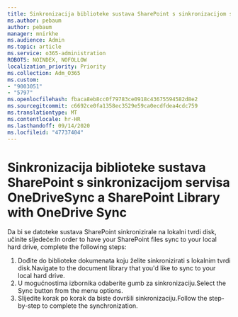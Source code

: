 ```yaml
---
title: Sinkronizacija biblioteke sustava SharePoint s sinkronizacijom servisa OneDrive
ms.author: pebaum
author: pebaum
manager: mnirkhe
ms.audience: Admin
ms.topic: article
ms.service: o365-administration
ROBOTS: NOINDEX, NOFOLLOW
localization_priority: Priority
ms.collection: Adm_O365
ms.custom:
- "9003051"
- "5797"
ms.openlocfilehash: fbaca8eb8cc0f79783ce0918c43675594582d8e2
ms.sourcegitcommit: c6692ce0fa1358ec3529e59ca0ecdfdea4cdc759
ms.translationtype: MT
ms.contentlocale: hr-HR
ms.lasthandoff: 09/14/2020
ms.locfileid: "47737404"
---
```

# <a name="sync-a-sharepoint-library-with-onedrive-sync"></a><span data-ttu-id="3f33f-102">Sinkronizacija biblioteke sustava SharePoint s sinkronizacijom servisa OneDrive</span><span class="sxs-lookup"><span data-stu-id="3f33f-102">Sync a SharePoint Library with OneDrive Sync</span></span>

<span data-ttu-id="3f33f-103">Da bi se datoteke sustava SharePoint sinkronizirale na lokalni tvrdi disk, učinite sljedeće:</span><span class="sxs-lookup"><span data-stu-id="3f33f-103">In order to have your SharePoint files sync to your local hard drive, complete the following steps:</span></span>

1. <span data-ttu-id="3f33f-104">Dođite do biblioteke dokumenata koju želite sinkronizirati s lokalnim tvrdi disk.</span><span class="sxs-lookup"><span data-stu-id="3f33f-104">Navigate to the document library that you'd like to sync to your local hard drive.</span></span>
2. <span data-ttu-id="3f33f-105">U mogućnostima izbornika odaberite gumb za sinkronizaciju.</span><span class="sxs-lookup"><span data-stu-id="3f33f-105">Select the Sync button from the menu options.</span></span>
3. <span data-ttu-id="3f33f-106">Slijedite korak po korak da biste dovršili sinkronizaciju.</span><span class="sxs-lookup"><span data-stu-id="3f33f-106">Follow the step-by-step to complete the synchronization.</span></span>
